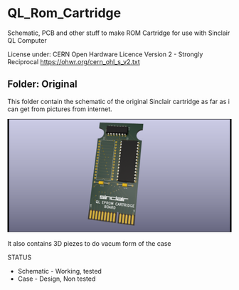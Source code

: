 # QL_Rom_Cartridge
Schematic, PCB and other stuff to make ROM Cartridge for use with Sinclair QL Computer

License under: CERN Open Hardware Licence Version 2 - Strongly Reciprocal
https://ohwr.org/cern_ohl_s_v2.txt

## Folder: Original
This folder contain the schematic of the original Sinclair cartridge as far as i can get from pictures from internet.

![My image](original/QL_ROM_Cartridge_original.png) 

It also contains 3D piezes to do vacum form of the case

STATUS
- Schematic - Working, tested
- Case - Design, Non tested
